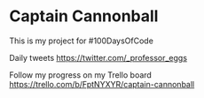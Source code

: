# Captain Cannonball
 This is my project for #100DaysOfCode
 
 Daily tweets
 https://twitter.com/_professor_eggs
 
 Follow my progress on my Trello board
 https://trello.com/b/FptNYXYR/captain-cannonball
